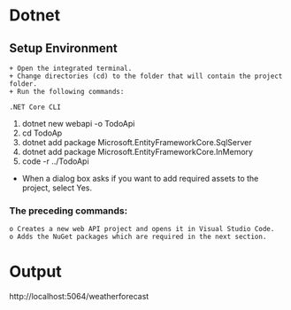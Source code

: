 # Dotnet
## Setup Environment
    + Open the integrated terminal.
    + Change directories (cd) to the folder that will contain the project folder.
    + Run the following commands:

    .NET Core CLI
1.   dotnet new webapi -o TodoApi
2.   cd TodoAp       
3.   dotnet add package Microsoft.EntityFrameworkCore.SqlServer
4.    dotnet add package Microsoft.EntityFrameworkCore.InMemory
5.   code -r ../TodoApi
+   When a dialog box asks if you want to add required assets to the project,
select Yes.

### The preceding commands:
    o Creates a new web API project and opens it in Visual Studio Code.
    o Adds the NuGet packages which are required in the next section.

# Output
http://localhost:5064/weatherforecast
